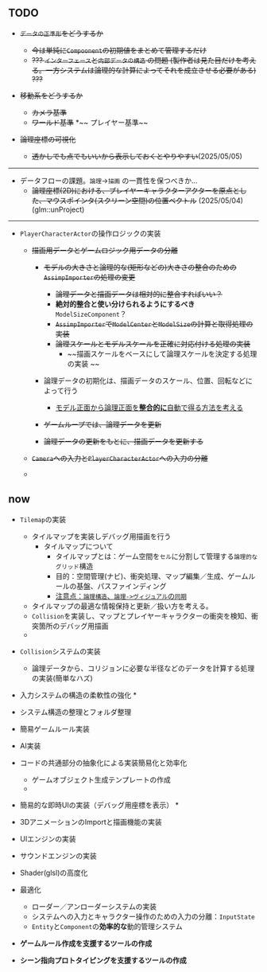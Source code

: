 ## **TODO**

* ~~`データの正準形`をどうするか~~
    * ~~今は単純に`Compoonent`の初期値をまとめて管理するだけ~~
     * ~~??? `インターフェース`と`内部データの構造` の問題 (製作者は見た目だけを考える。一方システムは論理的な計算によってそれを成立させる必要がある) ???~~

* ~~移動系をどうするか~~
    * ~~カメラ基準~~
    * ~~ワールド基準~~
    *~~ プレイヤー基準~~

* ~~論理座標の可視化~~
    * ~~透かしでも点でもいいから表示しておくとやりやすい~~(2025/05/05)


---

* データフローの課題。`論理`->`描画` の一貫性を保つべきか...
    * ~~論理座標(2D)における、プレイヤーキャラクターアクターを原点とした、マウスポインタ(スクリーン空間)の位置ベクトル~~ (2025/05/04) (glm::unProject)

---

*  `PlayerCharacterActor`の操作ロジックの実装
    * ~~描画用データとゲームロジック用データの分離~~
        * ~~モデルの大きさと論理的な(矩形などの)大きさの整合のための`AssimpImporter`の処理の変更~~
            * ~~論理データと描画データは相対的に整合すればいい？~~
            * **絶対的整合と使い分けられるようにするべき**`ModelSizeComponent`？
            * ~~`AssimpImporter`で`ModelCenter`と`ModelSize`の計算と取得処理の実装~~
            * ~~論理スケールとモデルスケールを正確に対応付ける処理の実装~~
                * ~~描画スケールをベースにして論理スケールを決定する処理の実装 ~~
                
        * 論理データの初期化は、描画データのスケール、位置、回転などによって行う
            * <u> モデル正面から論理正面を**整合的に**自動で得る方法を考える</u>
        * ~~ゲームループでは、論理データを更新~~
        * ~~論理データの更新をもとに、描画データを更新する~~

    * ~~`Camera`への入力と`PlayerCharacterActor`への入力の分離~~
    * 

## now 

* `Tilemap`の実装
    * タイルマップを実装しデバッグ用描画を行う
        * タイルマップについて
            * タイルマップとは：ゲーム空間を`セル`に分割して管理する`論理的なグリッド`構造
            * 目的：空間管理(ナビ)、衝突処理、マップ編集／生成、ゲームルールの基盤、パスファインディング
            * <u>注意点：`論理構造`、`論理->ヴィジュアル`の`同期`</u>
    * タイルマップの最適な情報保持と更新／扱い方を考える。
    * `Collision`を実装し、マップとプレイヤーキャラクターの衝突を検知、衝突箇所のデバッグ用描画
    * 



* `Collision`システムの実装
    * 論理データから、コリジョンに必要な半径などのデータを計算する処理の実装(簡単なハズ)



* 入力システムの構造の柔軟性の強化
    * 

* システム構造の整理とフォルダ整理

* 簡易ゲームルール実装

* AI実装


* コードの共通部分の抽象化による実装簡易化と効率化
    * ゲームオブジェクト生成テンプレートの作成
    * 


* 簡易的な即時UIの実装（デバッグ用座標を表示）
    * 


* 3DアニメーションのImportと描画機能の実装


* UIエンジンの実装


* サウンドエンジンの実装





* Shader(glsl)の高度化


* 最適化
    * ローダー／アンローダーシステムの実装
    * システムへの入力とキャラクター操作のための入力の分離：`InputState`
    * `Entity`と`Component`の**効率的な**動的管理システム





* **ゲームルール作成を支援するツールの作成**

* **シーン指向プロトタイピングを支援するツールの作成**
